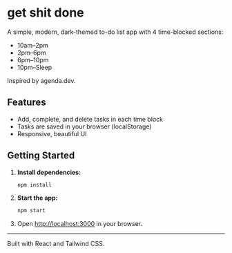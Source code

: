 # get shit done

A simple, modern, dark-themed to-do list app with 4 time-blocked sections:
- 10am–2pm
- 2pm–6pm
- 6pm–10pm
- 10pm–Sleep

Inspired by agenda.dev.

## Features
- Add, complete, and delete tasks in each time block
- Tasks are saved in your browser (localStorage)
- Responsive, beautiful UI

## Getting Started

1. **Install dependencies:**
   ```bash
   npm install
   ```
2. **Start the app:**
   ```bash
   npm start
   ```
3. Open [http://localhost:3000](http://localhost:3000) in your browser.

---

Built with React and Tailwind CSS. 